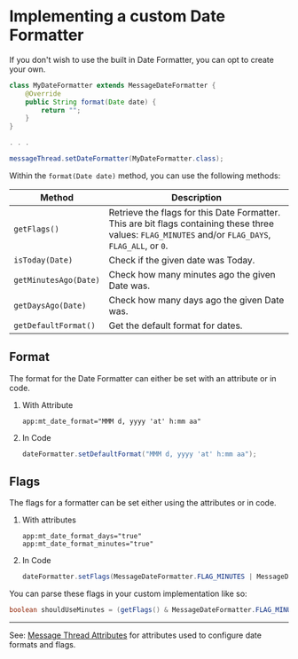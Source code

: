 # Implementing a custom Date Formatter

If you don't wish to use the built in Date Formatter, you can opt to create your own.

```java
class MyDateFormatter extends MessageDateFormatter {
    @Override
    public String format(Date date) {
        return "";
    }
}

. . .

messageThread.setDateFormatter(MyDateFormatter.class);
```

Within the `format(Date date)` method, you can use the following methods:

|Method|Description|
|---|---|
|`getFlags()`|Retrieve the flags for this Date Formatter. This are bit flags containing these three values: `FLAG_MINUTES` and/or `FLAG_DAYS`, `FLAG_ALL`, or `0`.|
|`isToday(Date)`|Check if the given date was Today.|
|`getMinutesAgo(Date)`|Check how many minutes ago the given Date was.|
|`getDaysAgo(Date)`|Check how many days ago the given Date was.|
|`getDefaultFormat()`|Get the default format for dates.|

## Format

The format for the Date Formatter can either be set with an attribute or in code.

1. With Attribute
    ```
    app:mt_date_format="MMM d, yyyy 'at' h:mm aa"
    ```
2. In Code
    ```java
    dateFormatter.setDefaultFormat("MMM d, yyyy 'at' h:mm aa");
    ```

## Flags

The flags for a formatter can be set either using the attributes or in code.

1. With attributes
    ```
    app:mt_date_format_days="true"
    app:mt_date_format_minutes="true"
    ```
2. In Code
    ```java
    dateFormatter.setFlags(MessageDateFormatter.FLAG_MINUTES | MessageDateFormatter.FLAG_DAYS);
    ```
    
You can parse these flags in your custom implementation like so:
```java
boolean shouldUseMinutes = (getFlags() & MessageDateFormatter.FLAG_MINUTES) == MessageDateFormatter.FLAG_MINUTES;
```

---
See: [Message Thread Attributes](./MessageThreads.md) for attributes used to configure date formats and flags.